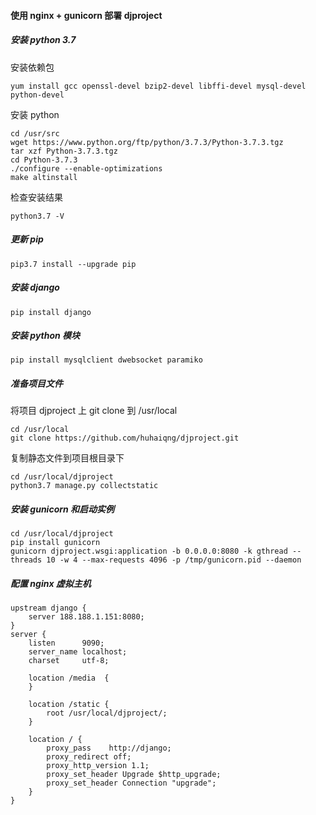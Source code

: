 #### 使用  nginx + gunicorn 部署 djproject
##### 安装 python 3.7

安装依赖包

```
yum install gcc openssl-devel bzip2-devel libffi-devel mysql-devel python-devel
```

安装 python

```
cd /usr/src
wget https://www.python.org/ftp/python/3.7.3/Python-3.7.3.tgz
tar xzf Python-3.7.3.tgz
cd Python-3.7.3
./configure --enable-optimizations
make altinstall
```

检查安装结果

```
python3.7 -V
```

##### 更新 pip

```
pip3.7 install --upgrade pip
```
##### 安装 django

```
pip install django
```
##### 安装 python 模块

```
pip install mysqlclient dwebsocket paramiko 
```

##### 准备项目文件

将项目 djproject 上 git clone 到 /usr/local

```
cd /usr/local
git clone https://github.com/huhaiqng/djproject.git
```

复制静态文件到项目根目录下

```
cd /usr/local/djproject
python3.7 manage.py collectstatic
```

##### 安装 gunicorn 和启动实例

```
cd /usr/local/djproject
pip install gunicorn
gunicorn djproject.wsgi:application -b 0.0.0.0:8080 -k gthread --threads 10 -w 4 --max-requests 4096 -p /tmp/gunicorn.pid --daemon
```

##### 配置 nginx 虚拟主机

```
upstream django {
    server 188.188.1.151:8080;
}
server {
    listen      9090;
    server_name localhost; 
    charset     utf-8;

    location /media  {
    }

    location /static {
        root /usr/local/djproject/;
    }

    location / {
        proxy_pass    http://django;
        proxy_redirect off;
        proxy_http_version 1.1;
        proxy_set_header Upgrade $http_upgrade;
        proxy_set_header Connection "upgrade";
    }
}
```

